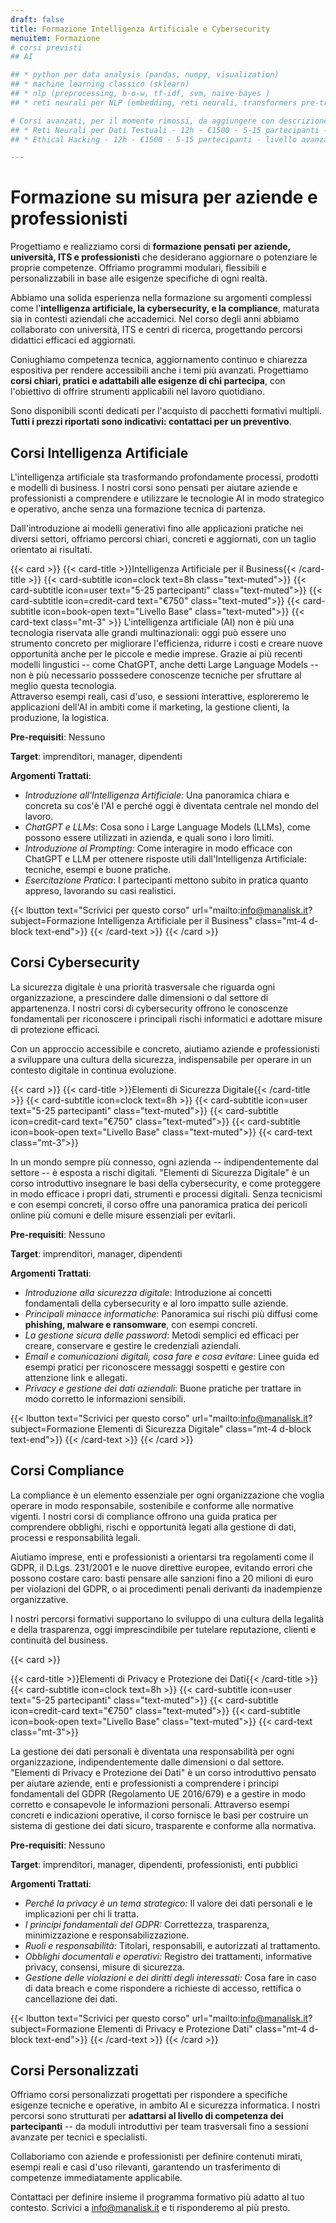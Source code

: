 ```yaml
---
draft: false
title: Formazione Intelligenza Artificiale e Cybersecurity
menuitem: Formazione
# corsi previsti
## AI

## * python per data analysis (pandas, numpy, visualization)
## * machine learning classico (sklearn)
## * nlp (preprocessing, b-o-w, tf-idf, svm, naive-bayes )
## * reti neurali per NLP (embedding, reti neurali, transformers pre-trainati)

# Corsi avanzati, per il momento rimossi, da aggiungere con descrizione
## * Reti Neurali per Dati Testuali - 12h - €1500 - 5-15 partecipanti - livello avanzato
## * Ethical Hacking - 12h - €1500 - 5-15 partecipanti - livello avanzato

---
```


# Formazione su misura per aziende e professionisti

Progettiamo e realizziamo corsi di **formazione pensati per aziende, università, ITS e professionisti** che desiderano aggiornare o potenziare le proprie competenze.
Offriamo programmi modulari, flessibili e personalizzabili in base alle esigenze specifiche di ogni realtà.

Abbiamo una solida esperienza nella formazione su argomenti complessi come l'**intelligenza artificiale, la cybersecurity, e la compliance**,  maturata sia in contesti aziendali che accademici. Nel corso degli anni abbiamo collaborato con università, ITS e centri di ricerca, progettando percorsi didattici efficaci ed aggiornati.

Coniughiamo competenza tecnica, aggiornamento continuo e chiarezza espositiva per rendere accessibili anche i temi più avanzati. Progettiamo **corsi chiari, pratici e adattabili alle esigenze di chi partecipa**, con l'obiettivo di offrire strumenti applicabili nel lavoro quotidiano.

Sono disponibili sconti dedicati per l'acquisto di pacchetti formativi multipli.
**Tutti i prezzi riportati sono indicativi: contattaci per un preventivo**.



## Corsi Intelligenza Artificiale

L'intelligenza artificiale sta trasformando profondamente processi, prodotti e modelli di business. I nostri corsi sono pensati per aiutare aziende e professionisti a comprendere e utilizzare le tecnologie AI in modo strategico e operativo, anche senza una formazione tecnica di partenza.

Dall'introduzione ai modelli generativi fino alle applicazioni pratiche nei diversi settori, offriamo percorsi chiari, concreti e aggiornati, con un taglio orientato ai risultati.

{{< card >}}
  {{< card-title >}}Intelligenza Artificiale per il Business{{< /card-title >}}
  {{< card-subtitle icon=clock text=8h class="text-muted">}}
  {{< card-subtitle icon=user text="5-25 partecipanti" class="text-muted">}}
  {{< card-subtitle icon=credit-card text="€750" class="text-muted">}}
  {{< card-subtitle icon=book-open text="Livello Base" class="text-muted">}}
  {{< card-text class="mt-3" >}}
L'intelligenza artificiale (AI) non è più una tecnologia riservata alle grandi multinazionali: oggi può essere uno strumento concreto per migliorare l'efficienza, ridurre i costi e creare nuove opportunità anche per le piccole e medie imprese. Grazie ai più recenti modelli lingustici -- come ChatGPT, anche detti Large Language Models -- non è più necessario posssedere conoscenze tecniche per sfruttare al meglio questa tecnologia.<br>
Attraverso esempi reali, casi d'uso, e sessioni interattive, esploreremo le applicazioni dell'AI in ambiti come il marketing, la gestione clienti, la produzione, la logistica.

**Pre-requisiti**: Nessuno

**Target**: imprenditori, manager, dipendenti

**Argomenti Trattati**:
- *Introduzione all'Intelligenza Artificiale*: Una panoramica chiara e concreta su cos'è l'AI e perché oggi è diventata centrale nel mondo del lavoro.
- *ChatGPT e LLMs*: Cosa sono i Large Language Models (LLMs), come possono essere utilizzati in azienda, e quali sono i loro limiti.
- *Introduzione al Prompting*: Come interagire in modo efficace con ChatGPT e LLM per ottenere risposte utili dall'Intelligenza Artificiale: tecniche, esempi e buone pratiche.
- *Esercitazione Pratica*: I partecipanti mettono subito in pratica quanto appreso, lavorando su casi realistici.

{{< lbutton text="Scrivici per questo corso" url="mailto:info@manalisk.it?subject=Formazione Intelligenza Artificiale per il Business" class="mt-4 d-block text-end">}}
  {{< /card-text >}}
{{< /card >}}

## Corsi Cybersecurity

La sicurezza digitale è una priorità trasversale che riguarda ogni organizzazione, a prescindere dalle dimensioni o dal settore di appartenenza. I nostri corsi di cybersecurity offrono le conoscenze fondamentali per riconoscere i principali rischi informatici e adottare misure di protezione efficaci.

Con un approccio accessibile e concreto, aiutiamo aziende e professionisti a sviluppare una cultura della sicurezza, indispensabile per operare in un contesto digitale in continua evoluzione.

{{< card >}}
  {{< card-title >}}Elementi di Sicurezza Digitale{{< /card-title >}}
  {{< card-subtitle icon=clock text=8h >}}
  {{< card-subtitle icon=user text="5-25 partecipanti" class="text-muted">}}
  {{< card-subtitle icon=credit-card text="€750" class="text-muted">}}
  {{< card-subtitle icon=book-open text="Livello Base" class="text-muted">}}
  {{< card-text class="mt-3">}}

In un mondo sempre più connesso, ogni azienda -- indipendentemente dal settore -- è esposta a rischi digitali. "Elementi di Sicurezza Digitale" è un corso introduttivo insegnare le basi della cybersecurity, e come proteggere in modo efficace i propri dati, strumenti e processi digitali. Senza tecnicismi e con esempi concreti, il corso offre una panoramica pratica dei pericoli online più comuni e delle misure essenziali per evitarli.

**Pre-requisiti**: Nessuno

**Target**: imprenditori, manager, dipendenti

**Argomenti Trattati**:
- *Introduzione alla sicurezza digitale*:  Introduzione ai concetti fondamentali della cybersecurity e al loro impatto sulle aziende.
- *Principali minacce informatiche*:  Panoramica sui rischi più diffusi come **phishing, malware e ransomware**, con esempi concreti.
- *La gestione sicura delle password*:  Metodi semplici ed efficaci per creare, conservare e gestire le credenziali aziendali.
- *Email e comunicazioni digitali, cosa fare e cosa evitare*: Linee guida ed esempi pratici per riconoscere messaggi sospetti e gestire con attenzione link e allegati.
- *Privacy e gestione dei dati aziendali*: Buone pratiche per trattare in modo corretto le informazioni sensibili.

{{< lbutton text="Scrivici per questo corso" url="mailto:info@manalisk.it?subject=Formazione Elementi di Sicurezza Digitale" class="mt-4 d-block text-end">}}
  {{< /card-text >}}
{{< /card >}}

## Corsi Compliance

La compliance è un elemento essenziale per ogni organizzazione che voglia operare in modo responsabile, sostenibile e conforme alle normative vigenti. I nostri corsi di compliance offrono una guida pratica per comprendere obblighi, rischi e opportunità legati alla gestione di dati, processi e responsabilità legali.

Aiutiamo imprese, enti e professionisti a orientarsi tra regolamenti come il GDPR, il D.Lgs. 231/2001 e le nuove direttive europee, evitando errori che possono costare caro: basti pensare alle sanzioni fino a 20 milioni di euro per violazioni del GDPR, o ai procedimenti penali derivanti da inadempienze organizzative.

I nostri percorsi formativi supportano lo sviluppo di una cultura della legalità e della trasparenza, oggi imprescindibile per tutelare reputazione, clienti e continuità del business.

{{< card >}}

  {{< card-title >}}Elementi di Privacy e Protezione dei Dati{{< /card-title >}}
  {{< card-subtitle icon=clock text=8h >}}
  {{< card-subtitle icon=user text="5-25 partecipanti" class="text-muted">}}
  {{< card-subtitle icon=credit-card text="€750" class="text-muted">}}
  {{< card-subtitle icon=book-open text="Livello Base" class="text-muted">}}
  {{< card-text class="mt-3">}}

La gestione dei dati personali è diventata una responsabilità per ogni organizzazione, indipendentemente dalle dimensioni o dal settore. "Elementi di Privacy e Protezione dei Dati" è un corso introduttivo pensato per aiutare aziende, enti e professionisti a comprendere i principi fondamentali del GDPR (Regolamento UE 2016/679) e a gestire in modo corretto e consapevole le informazioni personali. Attraverso esempi concreti e indicazioni operative, il corso fornisce le basi per costruire un sistema di gestione dei dati sicuro, trasparente e conforme alla normativa.


**Pre-requisiti**: Nessuno

**Target**: imprenditori, manager, dipendenti, professionisti, enti pubblici

**Argomenti Trattati**:
* *Perché la privacy è un tema strategico:* Il valore dei dati personali e le implicazioni per chi li tratta.
* *I principi fondamentali del GDPR:* Correttezza, trasparenza, minimizzazione e responsabilizzazione.
* *Ruoli e responsabilità:* Titolari, responsabili, e autorizzati al trattamento.
* *Obblighi documentali e operativi:* Registro dei trattamenti, informative privacy, consensi, misure di sicurezza.
* *Gestione delle violazioni e dei diritti degli interessati:* Cosa fare in caso di data breach e come rispondere a richieste di accesso, rettifica o cancellazione dei dati.

{{< lbutton text="Scrivici per questo corso" url="mailto:info@manalisk.it?subject=Formazione Elementi di Privacy e Protezione Dati" class="mt-4 d-block text-end">}}
  {{< /card-text >}}
{{< /card >}}



## Corsi Personalizzati

Offriamo corsi personalizzati progettati per rispondere a specifiche esigenze tecniche e operative, in ambito AI e sicurezza informatica.
I nostri percorsi sono strutturati per **adattarsi al livello di competenza dei partecipanti** -- da moduli introduttivi per team trasversali fino a sessioni avanzate per tecnici e specialisti.

Collaboriamo con aziende e professionisti per definire contenuti mirati, esempi reali e casi d'uso rilevanti, garantendo un trasferimento di competenze immediatamente applicabile.

Contattaci per definire insieme il programma formativo più adatto al tuo contesto. Scrivici a [info@manalisk.it](mailto:info@manalisk.it) e ti risponderemo al più presto.